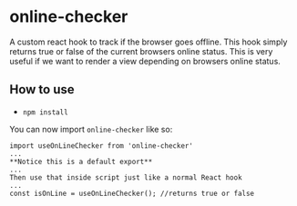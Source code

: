 # online-checker

A custom react hook to track if the browser goes offline. This hook simply returns true or false of the current browsers online status. This is very useful if we want to render a view depending on browsers online status.

## How to use

-   `npm install`

You can now import `online-checker` like so:

```
import useOnLineChecker from 'online-checker'
...
**Notice this is a default export**
...
Then use that inside script just like a normal React hook
...
const isOnLine = useOnLineChecker(); //returns true or false
```
